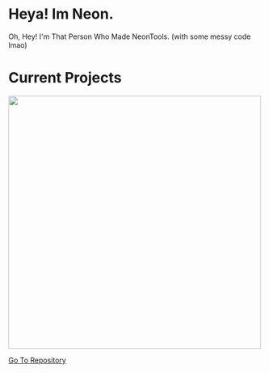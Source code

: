 # Heya! Im Neon.
Oh, Hey! I'm That Person Who Made NeonTools. (with some messy code lmao)

# Current Projects
<p align="left">
  <img src="https://user-images.githubusercontent.com/75762177/218417955-2d18d21f-32ad-4f9b-b9b0-9e68fbc5812f.png" width="500" />
  
  [Go To Repository](https://github.com/PixelNetNeon/NeonTools/)
</p>

